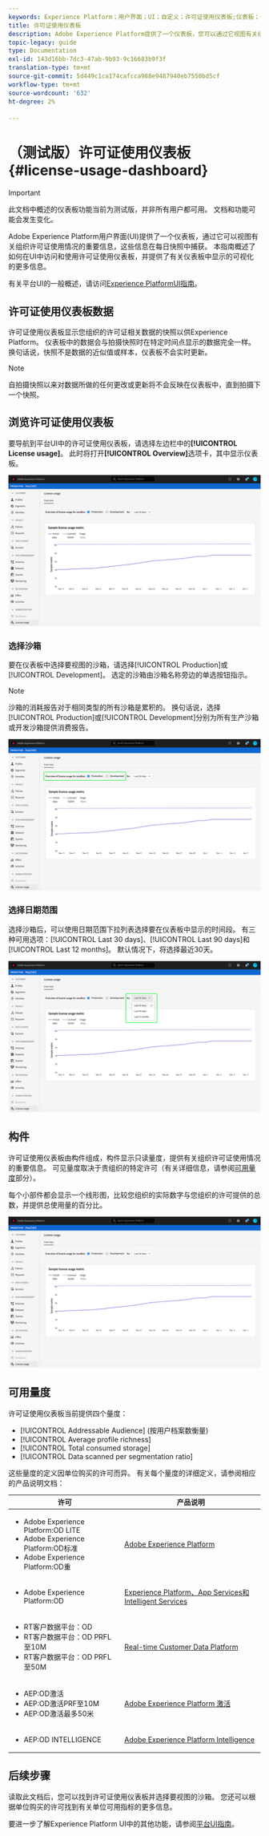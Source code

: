 ```yaml
---
keywords: Experience Platform；用户界面；UI；自定义；许可证使用仪表板;仪表板；许可证使用；授权；消耗
title: 许可证使用仪表板
description: Adobe Experience Platform提供了一个仪表板，您可以通过它视图有关组织许可证使用情况的重要信息。
topic-legacy: guide
type: Documentation
exl-id: 143d16bb-7dc3-47ab-9b93-9c16683b9f3f
translation-type: tm+mt
source-git-commit: 5d449c1ca174cafcca988e9487940eb7550bd5cf
workflow-type: tm+mt
source-wordcount: '632'
ht-degree: 2%

---
```


# （测试版）许可证使用仪表板{#license-usage-dashboard}

>[!IMPORTANT]
>
>此文档中概述的仪表板功能当前为测试版，并非所有用户都可用。 文档和功能可能会发生变化。

Adobe Experience Platform用户界面(UI)提供了一个仪表板，通过它可以视图有关组织许可证使用情况的重要信息，这些信息在每日快照中捕获。 本指南概述了如何在UI中访问和使用许可证使用仪表板，并提供了有关仪表板中显示的可视化的更多信息。

有关平台UI的一般概述，请访问[Experience PlatformUI指南](../../landing/ui-guide.md)。

## 许可证使用仪表板数据

许可证使用仪表板显示您组织的许可证相关数据的快照以供Experience Platform。 仪表板中的数据会与拍摄快照时在特定时间点显示的数据完全一样。 换句话说，快照不是数据的近似值或样本，仪表板不会实时更新。

>[!NOTE]
>
>自拍摄快照以来对数据所做的任何更改或更新将不会反映在仪表板中，直到拍摄下一个快照。

## 浏览许可证使用仪表板

要导航到平台UI中的许可证使用仪表板，请选择左边栏中的&#x200B;**[!UICONTROL License usage]**。 此时将打开&#x200B;**[!UICONTROL Overview]**&#x200B;选项卡，其中显示仪表板。

![](../images/license-usage/dashboard-overview.png)

### 选择沙箱

要在仪表板中选择要视图的沙箱，请选择[!UICONTROL Production]或[!UICONTROL Development]。 选定的沙箱由沙箱名称旁边的单选按钮指示。

>[!NOTE]
>
>沙箱的消耗报告对于相同类型的所有沙箱是累积的。 换句话说，选择[!UICONTROL Production]或[!UICONTROL Development]分别为所有生产沙箱或开发沙箱提供消费报告。

![](../images/license-usage/select-sandbox.png)

### 选择日期范围

选择沙箱后，可以使用日期范围下拉列表选择要在仪表板中显示的时间段。 有三种可用选项：[!UICONTROL Last 30 days]、[!UICONTROL Last 90 days]和[!UICONTROL Last 12 months]。 默认情况下，将选择最近30天。

![](../images/license-usage/select-date-range.png)

## 构件

许可证使用仪表板由构件组成，构件显示只读量度，提供有关组织许可证使用情况的重要信息。 可见量度取决于贵组织的特定许可（有关详细信息，请参阅[可用量度](#available-metrics)部分）。

每个小部件都会显示一个线形图，比较您组织的实际数字与您组织的许可提供的总数，并提供总使用量的百分比。

![](../images/license-usage/widgets.png)

## 可用量度

许可证使用仪表板当前提供四个量度：

* [!UICONTROL Addressable Audience] (按用户档案数衡量)
* [!UICONTROL Average profile richness]
* [!UICONTROL Total consumed storage]
* [!UICONTROL Data scanned per segmentation ratio]

这些量度的定义因单位购买的许可而异。 有关每个量度的详细定义，请参阅相应的产品说明文档：

| 许可 | 产品说明 |
|---|---|
| <ul><li>Adobe Experience Platform:OD LITE</li><li>Adobe Experience Platform:OD标准</li><li>Adobe Experience Platform:OD重</li></ul> | [Adobe Experience Platform](https://helpx.adobe.com/legal/product-descriptions/adobe-experience-platform.html) |
| <ul><li>Adobe Experience Platform:OD</li></ul> | [Experience Platform、App Services和Intelligent Services](https://helpx.adobe.com/legal/product-descriptions/exp-platform-app-svcs.html) |
| <ul><li>RT客户数据平台：OD</li><li>RT客户数据平台：OD PRFL至10M</li><li>RT客户数据平台：OD PRFL至50M</li></ul> | [Real-time Customer Data Platform](https://helpx.adobe.com/legal/product-descriptions/real-time-customer-data-platform.html) |
| <ul><li>AEP:OD激活</li><li>AEP:OD激活PRF至10M</li><li>AEP:OD激活最多50米</li></ul> | [Adobe Experience Platform 激活](https://helpx.adobe.com/legal/product-descriptions/adobe-experience-platform0.html) |
| <ul><li>AEP:OD INTELLIGENCE</li></ul> | [Adobe Experience Platform Intelligence](https://helpx.adobe.com/legal/product-descriptions/adobe-experience-platform-intelligence---product-description.html) |

## 后续步骤

读取此文档后，您可以找到许可证使用仪表板并选择要视图的沙箱。 您还可以根据单位购买的许可找到有关单位可用指标的更多信息。

要进一步了解Experience Platform UI中的其他功能，请参阅[平台UI指南](../../landing/ui-guide.md)。
